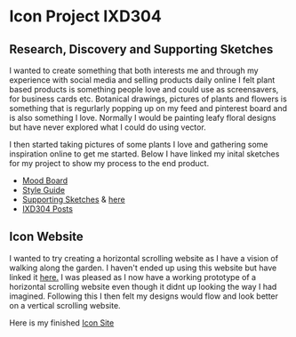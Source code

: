 # Icon Project IXD304

## Research, Discovery and Supporting Sketches

I wanted to create something that both interests me and through my experience with social media and selling products daily online I felt plant based products is something people love and could use as screensavers, for business cards etc.  Botanical drawings, pictures of plants and flowers is something that is regurlarly popping up on my feed and pinterest board and is also something I love. Normally I would be painting leafy floral designs but have never explored what I could do using vector. 

I then started taking pictures of some plants I love and gathering some inspiration online to get me started. Below I have linked my inital sketches for my project to show my process to the end product. 

* [Mood Board](https://uk.pinterest.com/grahamie/design/)
* [Style Guide](https://amygrahamie.github.io/icons/styleguide.html)
* [Supporting Sketches](http://amygrahamie.tumblr.com/post/160584635607/supporting-sketches)
& [here](http://amygrahamie.tumblr.com/post/160584475057/supporting-sketches)
* [IXD304 Posts](http://amygrahamie.tumblr.com/tagged/ixd304)

## Icon Website


I wanted to try creating a horizontal scrolling website as I have a vision of walking along the garden. I haven't ended up using this website but have linked it [here.](https://amygrahamie.github.io/icons/HorzScrolling/index.html) I was pleased as I now have a working prototype of a horizontal scrolling website even though it didnt up looking the way I had imagined.
Following this I then felt my designs would flow and look better on a vertical scrolling website. 

Here is my finished [Icon Site](https://amygrahamie.github.io/icons/icons.html)




